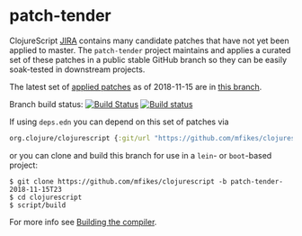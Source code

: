 # patch-tender
ClojureScript [JIRA](https://dev.clojure.org/jira/browse/CLJS) contains many candidate patches that have not yet been applied to master.
The `patch-tender` project maintains and applies a curated set of these patches in a public stable GitHub branch so they can be easily soak-tested in downstream projects.

The latest set of [applied patches](https://github.com/clojure/clojurescript/compare/master...mfikes:patch-tender-2018-11-15T23) as of 2018-11-15 are in [this branch](https://github.com/mfikes/clojurescript/commits/patch-tender-2018-11-15T23).

Branch build status: [![Build Status](https://travis-ci.org/mfikes/clojurescript.svg?branch=patch-tender-2018-11-15T23)](https://travis-ci.org/mfikes/clojurescript) [![Build status](https://ci.appveyor.com/api/projects/status/oggs1yydb8c2t6pa/branch/patch-tender-2018-11-15T23?svg=true)](https://ci.appveyor.com/project/mfikes/clojurescript/branch/patch-tender-2018-11-15T23)

If using `deps.edn` you can depend on this set of patches via
```clojure
org.clojure/clojurescript {:git/url "https://github.com/mfikes/clojurescript" :sha "ed77edee03ae2e77ff80eb6a4be3baf3fad2a7c8"}
```

or you can clone and build this branch for use in a `lein`- or `boot`-based project:

```
$ git clone https://github.com/mfikes/clojurescript -b patch-tender-2018-11-15T23
$ cd clojurescript
$ script/build
```
For more info see [Building the compiler](https://clojurescript.org/community/building).